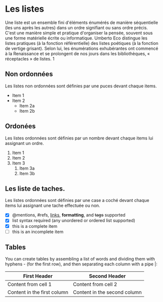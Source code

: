 # Les listes

Une liste est un ensemble fini d'éléments énumérés de manière séquentielle (les uns après les autres) dans un ordre signifiant ou sans ordre précis. C'est une manière simple et pratique d'organiser la pensée, souvent sous une forme matérielle écrite ou informatique. Umberto Eco distingue les listes pratiques (à la fonction référentielle) des listes poétiques (à la fonction de vertige grisant). Selon lui, les énumérations exhubérantes ont commencé à la Renaissance et se prolongent de nos jours dans les bibliothèques, « réceptacles » de listes. 1

## Non ordonnées

Les listes non ordonnées sont définies par une puces devant chaque items.

* Item 1
* Item 2
  * Item 2a
  * Item 2b

## Ordonées

Les listes ordonnées sont définies par un nombre devant chaque items lui assignant un ordre.

1. Item 1
1. Item 2
1. Item 3
   1. Item 3a
   1. Item 3b

## Les liste de taches.

Les listes ordonnées sont définies par une case a coché devant chaque items lui assignant une tache effectuée ou non.

- [x] @mentions, #refs, [links](), **formatting**, and <del>tags</del> supported
- [x] list syntax required (any unordered or ordered list supported)
- [x] this is a complete item
- [ ] this is an incomplete item

## Tables
You can create tables by assembling a list of words and dividing them with hyphens - (for the first row), and then separating each column with a pipe |:

First Header | Second Header
------------ | -------------
Content from cell 1 | Content from cell 2
Content in the first column | Content in the second column
